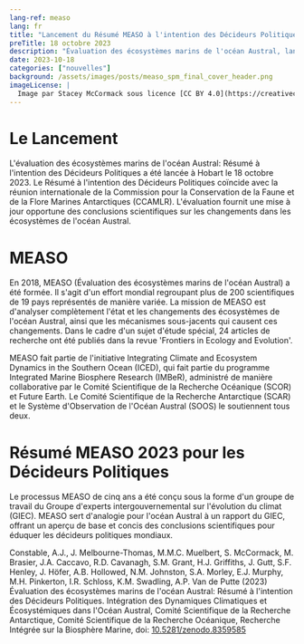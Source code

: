 ```yaml
---
lang-ref: measo
lang: fr
title: "Lancement du Résumé MEASO à l'intention des Décideurs Politiques"
preTitle: 18 octobre 2023
description: "Évaluation des écosystèmes marins de l'océan Austral, lancement du SPM"
date: 2023-10-18
categories: ["nouvelles"]
background: /assets/images/posts/measo_spm_final_cover_header.png
imageLicense: |
  Image par Stacey McCormack sous licence [CC BY 4.0](https://creativecommons.org/licenses/by/4.0/)
---
```


# Le Lancement
L'évaluation des écosystèmes marins de l'océan Austral: Résumé à l'intention des Décideurs Politiques a été lancée à Hobart le 18 octobre 2023. Le Résumé à l'intention des Décideurs Politiques coïncide avec la réunion internationale de la Commission pour la Conservation de la Faune et de la Flore Marines Antarctiques (CCAMLR). L'évaluation fournit une mise à jour opportune des conclusions scientifiques sur les changements dans les écosystèmes de l'océan Austral.

# MEASO

En 2018, MEASO (Évaluation des écosystèmes marins de l'océan Austral) a été formée. Il s'agit d'un effort mondial regroupant plus de 200 scientifiques de 19 pays représentés de manière variée. La mission de MEASO est d'analyser complètement l'état et les changements des écosystèmes de l'océan Austral, ainsi que les mécanismes sous-jacents qui causent ces changements. Dans le cadre d'un sujet d'étude spécial, 24 articles de recherche ont été publiés dans la revue 'Frontiers in Ecology and Evolution'.

MEASO fait partie de l'initiative Integrating Climate and Ecosystem Dynamics in the Southern Ocean (ICED), qui fait partie du programme Integrated Marine Biosphere Research (IMBeR), administré de manière collaborative par le Comité Scientifique de la Recherche Océanique (SCOR) et Future Earth. Le Comité Scientifique de la Recherche Antarctique (SCAR) et le Système d'Observation de l'Océan Austral (SOOS) le soutiennent tous deux.

# Résumé MEASO 2023 pour les Décideurs Politiques
Le processus MEASO de cinq ans a été conçu sous la forme d'un groupe de travail du Groupe d'experts intergouvernemental sur l'évolution du climat (GIEC). MEASO sert d'analogie pour l'océan Austral à un rapport du GIEC, offrant un aperçu de base et concis des conclusions scientifiques pour éduquer les décideurs politiques mondiaux.

Constable, A.J., J. Melbourne-Thomas, M.M.C. Muelbert, S. McCormack, M. Brasier, J.A. Caccavo, R.D. Cavanagh, S.M. Grant, H.J. Griffiths, J. Gutt, S.F. Henley, J. Höfer, A.B. Hollowed, N.M. Johnston, S.A. Morley, E.J. Murphy, M.H. Pinkerton, I.R. Schloss, K.M. Swadling, A.P. Van de Putte (2023) Évaluation des écosystèmes marins de l'océan Austral: Résumé à l'intention des Décideurs Politiques. Intégration des Dynamiques Climatiques et Écosystémiques dans l'Océan Austral, Comité Scientifique de la Recherche Antarctique, Comité Scientifique de la Recherche Océanique, Recherche Intégrée sur la Biosphère Marine, doi: [10.5281/zenodo.8359585](https://zenodo.org/doi/10.5281/zenodo.8359584)

